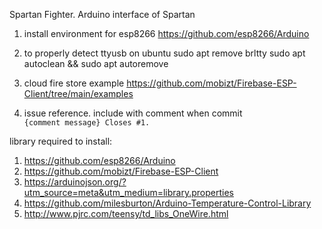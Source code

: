 Spartan Fighter.
Arduino interface of Spartan

1. install environment for esp8266
https://github.com/esp8266/Arduino

2. to properly detect ttyusb on ubuntu
sudo apt remove brltty
sudo apt autoclean && sudo apt autoremove

3. cloud fire store example
https://github.com/mobizt/Firebase-ESP-Client/tree/main/examples

4. issue reference. include with comment when commit \
`{comment message} Closes #1.`


library required to install:
1. https://github.com/esp8266/Arduino
2. https://github.com/mobizt/Firebase-ESP-Client
3. https://arduinojson.org/?utm_source=meta&utm_medium=library.properties
4. https://github.com/milesburton/Arduino-Temperature-Control-Library
5. http://www.pjrc.com/teensy/td_libs_OneWire.html
